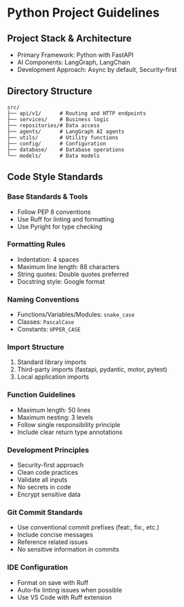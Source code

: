 # Python Project Guidelines

## Project Stack & Architecture
- Primary Framework: Python with FastAPI
- AI Components: LangGraph, LangChain
- Development Approach: Async by default, Security-first

## Directory Structure
```
src/
├── api/v1/      # Routing and HTTP endpoints
├── services/    # Business logic
├── repositories/# Data access
├── agents/      # LangGraph AI agents
├── utils/       # Utility functions
├── config/      # Configuration
├── database/    # Database operations
└── models/      # Data models
```

## Code Style Standards

### Base Standards & Tools
- Follow PEP 8 conventions
- Use Ruff for linting and formatting
- Use Pyright for type checking

### Formatting Rules
- Indentation: 4 spaces
- Maximum line length: 88 characters
- String quotes: Double quotes preferred
- Docstring style: Google format

### Naming Conventions
- Functions/Variables/Modules: `snake_case`
- Classes: `PascalCase`
- Constants: `UPPER_CASE`

### Import Structure
1. Standard library imports
2. Third-party imports (fastapi, pydantic, motor, pytest)
3. Local application imports

### Function Guidelines
- Maximum length: 50 lines
- Maximum nesting: 3 levels
- Follow single responsibility principle
- Include clear return type annotations

### Development Principles
- Security-first approach
- Clean code practices
- Validate all inputs
- No secrets in code
- Encrypt sensitive data

### Git Commit Standards
- Use conventional commit prefixes (feat:, fix:, etc.)
- Include concise messages
- Reference related issues
- No sensitive information in commits

### IDE Configuration
- Format on save with Ruff
- Auto-fix linting issues when possible
- Use VS Code with Ruff extension
